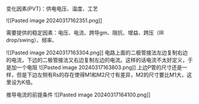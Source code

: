变化因素(PVT)：供电电压、温度、工艺

![[Pasted image 20240317162351.png]]



需要提供的稳定因素：电压、电流、跨导gm、阻抗、增益、跨压（IR drop/swing）、频率、





![[Pasted image 20240317163304.png]]
电路上面的二极管接法左边复制右边的电流，下边的二极管接法又右边复制左边的电流。这样的话电流不太好定义，于是加一个电阻
![[Pasted image 20240317163803.png]]
上边P管的尺寸还是一样，但是下边左侧有Rs的存在使得M1和M2尺寸有差异，M2的尺寸要比M1大，这里设为K倍。


推导电流的前提条件
![[Pasted image 20240317164100.png]]

